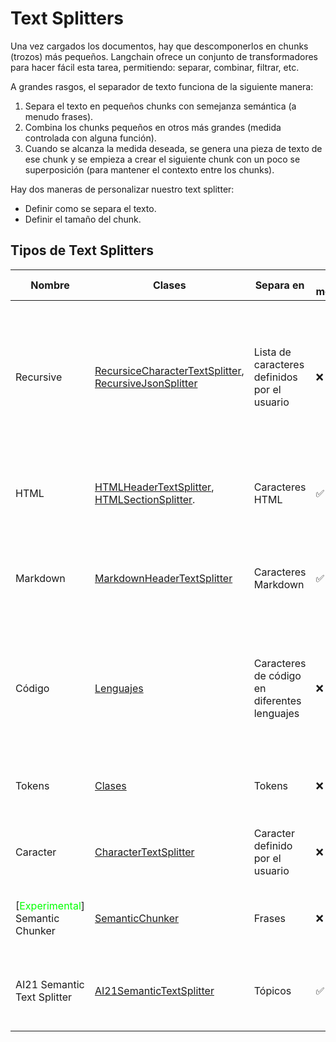 # Text Splitters

Una vez cargados los documentos, hay que descomponerlos en chunks (trozos) más pequeños. Langchain ofrece un conjunto de transformadores para hacer fácil esta tarea, permitiendo: separar, combinar, filtrar, etc.

A grandes rasgos, el separador de texto funciona de la siguiente manera:
1. Separa el texto en pequeños chunks con semejanza semántica (a menudo frases).
2. Combina los chunks pequeños en otros más grandes (medida controlada con alguna función).
3. Cuando se alcanza la medida deseada, se genera una pieza de texto de ese chunk y se empieza a crear el siguiente chunk con un poco se superposición (para mantener el contexto entre los chunks).

Hay dos maneras de personalizar nuestro text splitter:
* Definir como se separa el texto.
* Definir el tamaño del chunk.

## Tipos de Text Splitters

| Nombre | Clases | Separa en | Añade metadatos | Descripción |
|---|---|---|---|---|
| Recursive | [RecursiceCharacterTextSplitter](https://python.langchain.com/docs/how_to/recursive_text_splitter/), [RecursiveJsonSplitter](https://python.langchain.com/docs/how_to/recursive_json_splitter/) | Lista de caracteres definidos por el usuario | ❌ | Separa el texto de forma recursiva, intentando mantener relacionadas las partes de texto cercanas. Esta es la forma recomendada para dividir texto.|
| HTML | [HTMLHeaderTextSplitter](https://python.langchain.com/docs/how_to/split_html/#using-htmlheadertextsplitter), [HTMLSectionSplitter](https://python.langchain.com/docs/how_to/split_html/#using-htmlsectionsplitter). | Caracteres HTML | ✅ | Divide el texto en caracteres HTML. Añade información sobre el chunk del caracter. |
|Markdown|[MarkdownHeaderTextSplitter](https://python.langchain.com/docs/how_to/markdown_header_metadata_splitter/)|Caracteres Markdown|✅|Separa el texto en caracteres Markdown. Añade información sobre el chunk del caracter.|
|Código|[Lenguajes](https://python.langchain.com/docs/how_to/code_splitter/)|Caracteres de código en diferentes lenguajes|❌|Separa el texto basandose en los caracteres de 15 lenguajes de programación. Añade información sobre el chunk del caracter.|
| Tokens | [Clases](https://python.langchain.com/docs/how_to/split_by_token/) | Tokens | ❌ | Separa en tokens, hay diferentes maneras de medirlos. |
| Caracter | [CharacterTextSplitter](https://python.langchain.com/docs/how_to/character_text_splitter/) | Caracter definido por el usuario | ❌ | Separa el texto en basandose en el caracter definido por el usuario. |
| [<span style="color:lime">Experimental</span>] Semantic Chunker | [SemanticChunker](https://python.langchain.com/docs/how_to/semantic-chunker/) | Frases | ❌ | Separa en frases, luego las combina si son parecidas semánticamente. |
| AI21 Semantic Text Splitter | [AI21SemanticTextSplitter](https://python.langchain.com/docs/integrations/document_transformers/ai21_semantic_text_splitter/) | Tópicos | ✅ | Identifica tópicos que formen trozos coherentes de texto y separa a partir de ahí |